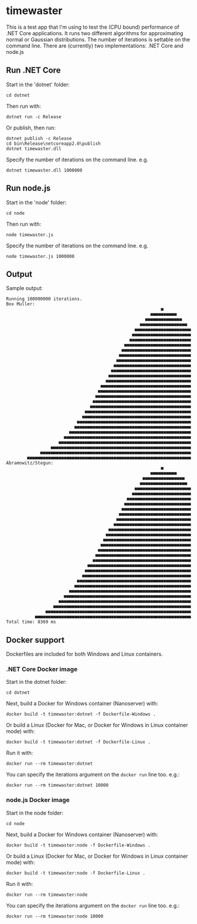 # timewaster
This is a test app that I'm using to test the (CPU bound) performance of .NET Core applications.
It runs two different algorithms for approximating normal or Gaussian distributions.
The number of iterations is settable on the command line.
There are (currently) two implementations: .NET Core and node.js

## Run .NET Core
Start in the 'dotnet' folder:
```
cd dotnet
```
Then run  with:
```
dotnet run -c Release
```
Or publish, then run:
```
dotnet publish -c Release
cd bin\Release\netcoreapp2.0\publish
dotnet timewaster.dll
```

Specify the number of iterations on the command line. e.g.
```
dotnet timewaster.dll 1000000
```

## Run node.js
Start in the 'node' folder:
```
cd node
```
Then run with:
```
node timewaster.js
```

Specify the number of iterations on the command line. e.g.
```
node timewaster.js 1000000
```

## Output
Sample output:
```
Running 100000000 iterations.
Box Muller:
                                                           ■                                                       
                                                       ■■■■■■■■■■                                                  
                                                     ■■■■■■■■■■■■■■                                                
                                                   ■■■■■■■■■■■■■■■■■■                                              
                                                 ■■■■■■■■■■■■■■■■■■■■■■                                            
                                                ■■■■■■■■■■■■■■■■■■■■■■■■                                           
                                               ■■■■■■■■■■■■■■■■■■■■■■■■■■                                          
                                             ■■■■■■■■■■■■■■■■■■■■■■■■■■■■■■                                        
                                            ■■■■■■■■■■■■■■■■■■■■■■■■■■■■■■■■                                       
                                           ■■■■■■■■■■■■■■■■■■■■■■■■■■■■■■■■■■                                      
                                          ■■■■■■■■■■■■■■■■■■■■■■■■■■■■■■■■■■■■                                     
                                         ■■■■■■■■■■■■■■■■■■■■■■■■■■■■■■■■■■■■■■                                    
                                        ■■■■■■■■■■■■■■■■■■■■■■■■■■■■■■■■■■■■■■■■                                   
                                       ■■■■■■■■■■■■■■■■■■■■■■■■■■■■■■■■■■■■■■■■■■                                  
                                      ■■■■■■■■■■■■■■■■■■■■■■■■■■■■■■■■■■■■■■■■■■■■                                 
                                    ■■■■■■■■■■■■■■■■■■■■■■■■■■■■■■■■■■■■■■■■■■■■■■■■                               
                                   ■■■■■■■■■■■■■■■■■■■■■■■■■■■■■■■■■■■■■■■■■■■■■■■■■■                              
                                  ■■■■■■■■■■■■■■■■■■■■■■■■■■■■■■■■■■■■■■■■■■■■■■■■■■■■                             
                                 ■■■■■■■■■■■■■■■■■■■■■■■■■■■■■■■■■■■■■■■■■■■■■■■■■■■■■■                            
                                ■■■■■■■■■■■■■■■■■■■■■■■■■■■■■■■■■■■■■■■■■■■■■■■■■■■■■■■■                           
                              ■■■■■■■■■■■■■■■■■■■■■■■■■■■■■■■■■■■■■■■■■■■■■■■■■■■■■■■■■■■■                         
                             ■■■■■■■■■■■■■■■■■■■■■■■■■■■■■■■■■■■■■■■■■■■■■■■■■■■■■■■■■■■■■■                        
                           ■■■■■■■■■■■■■■■■■■■■■■■■■■■■■■■■■■■■■■■■■■■■■■■■■■■■■■■■■■■■■■■■■■                      
                          ■■■■■■■■■■■■■■■■■■■■■■■■■■■■■■■■■■■■■■■■■■■■■■■■■■■■■■■■■■■■■■■■■■■■                     
                        ■■■■■■■■■■■■■■■■■■■■■■■■■■■■■■■■■■■■■■■■■■■■■■■■■■■■■■■■■■■■■■■■■■■■■■■■                  
                      ■■■■■■■■■■■■■■■■■■■■■■■■■■■■■■■■■■■■■■■■■■■■■■■■■■■■■■■■■■■■■■■■■■■■■■■■■■■■                 
                    ■■■■■■■■■■■■■■■■■■■■■■■■■■■■■■■■■■■■■■■■■■■■■■■■■■■■■■■■■■■■■■■■■■■■■■■■■■■■■■■■               
                 ■■■■■■■■■■■■■■■■■■■■■■■■■■■■■■■■■■■■■■■■■■■■■■■■■■■■■■■■■■■■■■■■■■■■■■■■■■■■■■■■■■■■■■            
             ■■■■■■■■■■■■■■■■■■■■■■■■■■■■■■■■■■■■■■■■■■■■■■■■■■■■■■■■■■■■■■■■■■■■■■■■■■■■■■■■■■■■■■■■■■■■■■        
        ■■■■■■■■■■■■■■■■■■■■■■■■■■■■■■■■■■■■■■■■■■■■■■■■■■■■■■■■■■■■■■■■■■■■■■■■■■■■■■■■■■■■■■■■■■■■■■■■■■■■■■■■   
Abramowitz/Stegun:
                                                           ■                             
                                                       ■■■■■■■■■■                        
                                                    ■■■■■■■■■■■■■■■■                     
                                                   ■■■■■■■■■■■■■■■■■■                    
                                                 ■■■■■■■■■■■■■■■■■■■■■■                  
                                                ■■■■■■■■■■■■■■■■■■■■■■■■                 
                                              ■■■■■■■■■■■■■■■■■■■■■■■■■■■■               
                                             ■■■■■■■■■■■■■■■■■■■■■■■■■■■■■■              
                                            ■■■■■■■■■■■■■■■■■■■■■■■■■■■■■■■■             
                                           ■■■■■■■■■■■■■■■■■■■■■■■■■■■■■■■■■■            
                                          ■■■■■■■■■■■■■■■■■■■■■■■■■■■■■■■■■■■■           
                                         ■■■■■■■■■■■■■■■■■■■■■■■■■■■■■■■■■■■■■■          
                                       ■■■■■■■■■■■■■■■■■■■■■■■■■■■■■■■■■■■■■■■■■■        
                                      ■■■■■■■■■■■■■■■■■■■■■■■■■■■■■■■■■■■■■■■■■■■■       
                                     ■■■■■■■■■■■■■■■■■■■■■■■■■■■■■■■■■■■■■■■■■■■■■■      
                                    ■■■■■■■■■■■■■■■■■■■■■■■■■■■■■■■■■■■■■■■■■■■■■■■■         
                                   ■■■■■■■■■■■■■■■■■■■■■■■■■■■■■■■■■■■■■■■■■■■■■■■■■■      
                                  ■■■■■■■■■■■■■■■■■■■■■■■■■■■■■■■■■■■■■■■■■■■■■■■■■■■■        
                                 ■■■■■■■■■■■■■■■■■■■■■■■■■■■■■■■■■■■■■■■■■■■■■■■■■■■■■■             
                               ■■■■■■■■■■■■■■■■■■■■■■■■■■■■■■■■■■■■■■■■■■■■■■■■■■■■■■■■■■            
                              ■■■■■■■■■■■■■■■■■■■■■■■■■■■■■■■■■■■■■■■■■■■■■■■■■■■■■■■■■■■■           
                             ■■■■■■■■■■■■■■■■■■■■■■■■■■■■■■■■■■■■■■■■■■■■■■■■■■■■■■■■■■■■■■         
                           ■■■■■■■■■■■■■■■■■■■■■■■■■■■■■■■■■■■■■■■■■■■■■■■■■■■■■■■■■■■■■■■■■■        
                          ■■■■■■■■■■■■■■■■■■■■■■■■■■■■■■■■■■■■■■■■■■■■■■■■■■■■■■■■■■■■■■■■■■■■         
                        ■■■■■■■■■■■■■■■■■■■■■■■■■■■■■■■■■■■■■■■■■■■■■■■■■■■■■■■■■■■■■■■■■■■■■■■■       
                      ■■■■■■■■■■■■■■■■■■■■■■■■■■■■■■■■■■■■■■■■■■■■■■■■■■■■■■■■■■■■■■■■■■■■■■■■■■■■        
                    ■■■■■■■■■■■■■■■■■■■■■■■■■■■■■■■■■■■■■■■■■■■■■■■■■■■■■■■■■■■■■■■■■■■■■■■■■■■■■■■■         
                  ■■■■■■■■■■■■■■■■■■■■■■■■■■■■■■■■■■■■■■■■■■■■■■■■■■■■■■■■■■■■■■■■■■■■■■■■■■■■■■■■■■■■       
               ■■■■■■■■■■■■■■■■■■■■■■■■■■■■■■■■■■■■■■■■■■■■■■■■■■■■■■■■■■■■■■■■■■■■■■■■■■■■■■■■■■■■■■■■■■     
           ■■■■■■■■■■■■■■■■■■■■■■■■■■■■■■■■■■■■■■■■■■■■■■■■■■■■■■■■■■■■■■■■■■■■■■■■■■■■■■■■■■■■■■■■■■■■■■■■■■ 
Total time: 8369 ms
```

## Docker support
Dockerfiles are included for both Windows and Linux containers.

### .NET Core Docker image
Start in the dotnet folder:
```
cd dotnet
```

Next, build a Docker for Windows container (Nanoserver) with:
```
docker build -t timewaster:dotnet -f Dockerfile-Windows .
```
Or build a Linux (Docker for Mac, or Docker for Windows in Linux container mode) with:
```
docker build -t timewaster:dotnet -f Dockerfile-Linux .
```

Run it with:
```
docker run --rm timewaster:dotnet
```

You can specify the iterations argument on the `docker run` line too. e.g.:
```
docker run --rm timewaster:dotnet 10000
```

### node.js Docker image
Start in the node folder:
```
cd node
```

Next, build a Docker for Windows container (Nanoserver) with:
```
docker build -t timewaster:node -f Dockerfile-Windows .
```
Or build a Linux (Docker for Mac, or Docker for Windows in Linux container mode) with:
```
docker build -t timewaster:node -f Dockerfile-Linux .
```

Run it with:
```
docker run --rm timewaster:node
```

You can specify the iterations argument on the `docker run` line too. e.g.:
```
docker run --rm timewaster:node 10000
```
